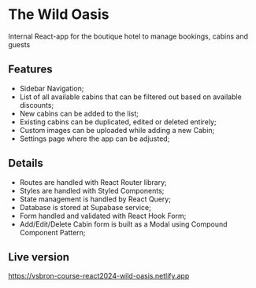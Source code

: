 # The Wild Oasis

Internal React-app for the boutique hotel to manage bookings, cabins and guests

## Features

- Sidebar Navigation;
- List of all available cabins that can be filtered out based on available discounts;
- New cabins can be added to the list;
- Existing cabins can be duplicated, edited or deleted entirely;
- Custom images can be uploaded while adding a new Cabin;
- Settings page where the app can be adjusted;

## Details

- Routes are handled with React Router library;
- Styles are handled with Styled Components;
- State management is handled by React Query;
- Database is stored at Supabase service;
- Form handled and validated with React Hook Form;
- Add/Edit/Delete Cabin form is built as a Modal using Compound Component Pattern;

## Live version

https://vsbron-course-react2024-wild-oasis.netlify.app
